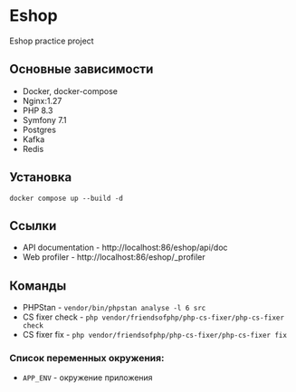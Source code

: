 # Eshop
Eshop practice project

## Основные зависимости
* Docker, docker-compose
* Nginx:1.27
* PHP 8.3
* Symfony 7.1
* Postgres
* Kafka
* Redis

## Установка
```
docker compose up --build -d
```

## Ссылки
* API documentation - http://localhost:86/eshop/api/doc
* Web profiler - http://localhost:86/eshop/_profiler

## Команды
* PHPStan - ```vendor/bin/phpstan analyse -l 6 src```
* CS fixer check - ```php vendor/friendsofphp/php-cs-fixer/php-cs-fixer check```
* CS fixer fix - ```php vendor/friendsofphp/php-cs-fixer/php-cs-fixer fix```

### Список переменных окружения:
- ``APP_ENV`` - окружение приложения
